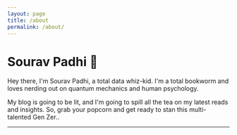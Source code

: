 ```yaml
---
layout: page
title: /about
permalink: /about/
---
```

# Sourav Padhi 🧠

Hey there, I'm Sourav Padhi, a total data whiz-kid. I'm a total bookworm and loves nerding out on quantum mechanics and human psychology.

My blog is going to be lit, and I'm going to spill all the tea on my latest reads and insights. So, grab your popcorn and get ready to stan this multi-talented Gen Zer..


---